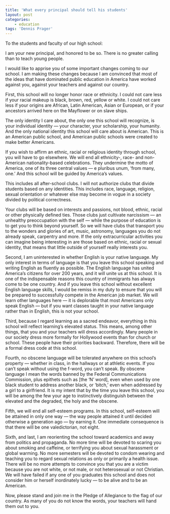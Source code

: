 ```yaml
---
title: 'What every principal should tell his students'
layout: post
categories:
    - education
tags: 'Dennis Prager'
---
```


To the students and faculty of our high school:

I am your new principal, and honored to be so. There is no greater calling than to teach young people.  
  
I would like to apprise you of some important changes coming to our school. I am making these changes because I am convinced that most of the ideas that have dominated public education in America have worked against you, against your teachers and against our country.

First, this school will no longer honor race or ethnicity. I could not care less if your racial makeup is black, brown, red, yellow or white. I could not care less if your origins are African, Latin American, Asian or European, or if your ancestors arrived here on the Mayflower or on slave ships.

The only identity I care about, the only one this school will recognize, is your individual identity — your character, your scholarship, your humanity. And the only national identity this school will care about is American. This is an American public school, and American public schools were created to make better Americans.

If you wish to affirm an ethnic, racial or religious identity through school, you will have to go elsewhere. We will end all ethnicity-, race- and non-American nationality-based celebrations. They undermine the motto of America, one of its three central values — e pluribus unum, ‘from many, one.’ And this school will be guided by America’s values.

This includes all after-school clubs. I will not authorize clubs that divide students based on any identities. This includes race, language, religion, sexual orientation or whatever else may become in vogue in a society divided by political correctness.

Your clubs will be based on interests and passions, not blood, ethnic, racial or other physically defined ties. Those clubs just cultivate narcissism — an unhealthy preoccupation with the self — while the purpose of education is to get you to think beyond yourself. So we will have clubs that transport you to the wonders and glories of art, music, astronomy, languages you do not already speak, carpentry and more. If the only extracurricular activities you can imagine being interesting in are those based on ethnic, racial or sexual identity, that means that little outside of yourself really interests you.

Second, I am uninterested in whether English is your native language. My only interest in terms of language is that you leave this school speaking and writing English as fluently as possible. The English language has united America’s citizens for over 200 years, and it will unite us at this school. It is one of the indispensable reasons this country of immigrants has always come to be one country. And if you leave this school without excellent English language skills, I would be remiss in my duty to ensure that you will be prepared to successfully compete in the American job market. We will learn other languages here — it is deplorable that most Americans only speak English — but if you want classes taught in your native language rather than in English, this is not your school.

Third, because I regard learning as a sacred endeavor, everything in this school will reflect learning’s elevated status. This means, among other things, that you and your teachers will dress accordingly. Many people in our society dress more formally for Hollywood events than for church or school. These people have their priorities backward. Therefore, there will be a formal dress code at this school.

Fourth, no obscene language will be tolerated anywhere on this school’s property — whether in class, in the hallways or at athletic events. If you can’t speak without using the f-word, you can’t speak. By obscene language I mean the words banned by the Federal Communications Commission, plus epithets such as \[the ‘N’ word\], even when used by one black student to address another black, or ‘bitch,’ even when addressed by a girl to a girlfriend. It is my intent that by the time you leave this school, you will be among the few your age to instinctively distinguish between the elevated and the degraded, the holy and the obscene.

Fifth, we will end all self-esteem programs. In this school, self-esteem will be attained in only one way — the way people attained it until decided otherwise a generation ago — by earning it. One immediate consequence is that there will be one valedictorian, not eight.

Sixth, and last, I am reorienting the school toward academics and away from politics and propaganda. No more time will be devoted to scaring you about smoking and caffeine, or terrifying you about sexual harassment or global warming. No more semesters will be devoted to condom wearing and teaching you to regard sexual relations as only or primarily a health issue. There will be no more attempts to convince you that you are a victim because you are not white, or not male, or not heterosexual or not Christian. We will have failed if any one of you graduates this school and does not consider him or herself inordinately lucky — to be alive and to be an American.

Now, please stand and join me in the Pledge of Allegiance to the flag of our country. As many of you do not know the words, your teachers will hand them out to you.